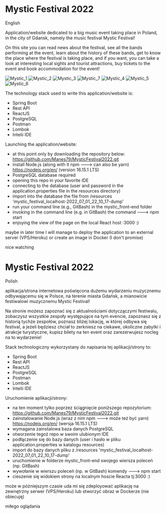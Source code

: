 # Mystic Festival 2022

English

Application/website dedicated to a big music event taking place in Poland, in the city of Gdansk, namely the music
festival Mystic Festival!

On this site you can read news about the festival, see all the bands performing at the event, learn about the history of
these bands, get to know the place where
the festival is taking place, and if you want, you can take a look at interesting local sights and tourist attractions,
buy tickets to the event and book accommodation
for the event!

![Mystic_1](https://user-images.githubusercontent.com/83776302/208951274-a3978c71-119b-42c8-a57c-e60853f537bf.png)
![Mystic_2](https://user-images.githubusercontent.com/83776302/208953704-94cc9c0a-0866-4978-a7b4-820669cff075.png)
![Mystic_3](https://user-images.githubusercontent.com/83776302/208954808-3a4e5613-e6c5-439c-86ec-63704d371aed.png)
![Mystic_7](https://user-images.githubusercontent.com/83776302/208961447-81269b4f-c53a-4b20-9f21-768d69f7ae53.png)
![Mystic_4](https://user-images.githubusercontent.com/83776302/208955695-89c85dde-2af0-41ae-8afe-4836b85f8905.png)
![Mystic_5](https://user-images.githubusercontent.com/83776302/208957887-4a8ddde3-b9e2-402a-944d-675032f835d0.png)
![Mystic_6](https://user-images.githubusercontent.com/83776302/208958411-62f71a1c-21af-4efd-98e4-5a03fc8c6217.png)

The technology stack used to write this application/website is:

- Spring Boot
- Rest API
- ReactJS
- PostgreSQL
- Postman
- Lombok
- Intelii IDE

Launching the application/website:

- at this point only by downloading the repository below:
  https://github.com/Manes79/MysticFestival2022.git
- install Node.js (along with it npm ---> can also be yarn)
  https://nodejs.org/en/ (version 16.15.1 LTS)
- PostgreSQL database required
- opening this repo in your favorite IDE
- connecting to the database (user and password in the application.properties file in the resources directory)
- import into the database the file from /resources 'mystic_festival_localhost-2022_07_01_22_10_17-dump'
- run your command line (e.g., GitBash) in the mystic_front-end folder
- invoking in the command line (e.g. in GitBash) the command ---> npm start
- enjoying the view of the page on the local React host :3000 :)

maybe in later time I will manage to deploy the application to an external server (VPS/Heroku) or create an image in
Docker (I don't promise)

nice watching

# Mystic Festival 2022

Polish

aplikacja/strona internetowa poświęcona dużemu wydarzeniu muzycznemu odbywającemu się w Polsce, na terenie miasta
Gdańsk, a mianowicie festiwalowi muzycznemu
Mystic Festival!

Na stronie możesz zapoznać się z aktualnościami dotyczączymi festiwalu, zobaczysz wszystkie zespoły występujące na tym
evencie, zapoznasz się z historią tychże
zespołów, poznasz bliżej lokację, w której odbywa się festival, a jeżeli będziesz chciał to zerkniesz na ciekawe,
okoliczne zabytki i atrakcje turystyczne, kupisz
bilety na ten event oraz zarezerwujesz nocleg na to wydarzenie!

Stack technologiczny wykorzystany do napisania tej aplikacji/strony to:

- Spring Boot
- Rest API
- ReactJS
- PostgreSQL
- Postman
- Lombok
- Intelii IDE

Uruchomienie aplikacji/strony:

- na ten moment tylko poprzez ściągnięcie poniższego repozytorium:
  https://github.com/Manes79/MysticFestival2022.git
- zainstalowanie Node.js (wraz z nim npm ---> może też być yarn)
  https://nodejs.org/en/ (wersja 16.15.1 LTS)
- wymagana zainstalowa baza danych PostgreSQL
- otworzenie tegoż repo w swoim ulubionym IDE
- podłączenie się do bazy danych (user i hasło w pliku application.properties w katalogu resources)
- import do bazy danych pliku z /resources 'mystic_festival_localhost-2022_07_01_22_10_17-dump'
- uruchomienie w folderze mystic_front-end swojego wiersza poleceń (np. GitBash)
- wywołanie w wierszu poleceń (np. w GitBash) komendy ---> npm start
- cieszenie się widokiem strony na localnym hoscie Reacta tj:3000 :)

może w póżniejszym czasie uda mi się zdeployować aplikację na zewnętrzny serwer (VPS/Heroku) lub stworzyć obraz w
Dockerze (nie obiecuję)

miłego oglądania
